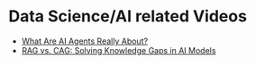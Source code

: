 # Data Science/AI related Videos

- [What Are AI Agents Really About?](https://youtu.be/eHEHE2fpnWQ?si=r7GdG0s-VJrYZbeU)
- [RAG vs. CAG: Solving Knowledge Gaps in AI Models](https://youtu.be/HdafI0t3sEY?si=PhHMFfQAzcfNA9UQ)